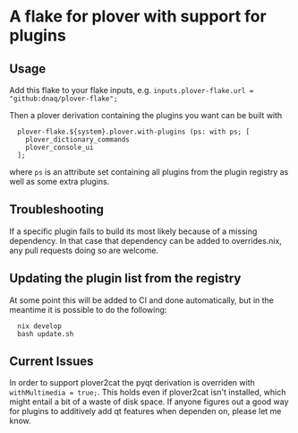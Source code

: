 # A flake for plover with support for plugins

## Usage

Add this flake to your flake inputs, e.g. `inputs.plover-flake.url = "github:dnaq/plover-flake";`

Then a plover derivation containing the plugins you want can be built with
```
  plover-flake.${system}.plover.with-plugins (ps: with ps; [
    plover_dictionary_commands
    plover_console_ui
  ];
```
where `ps` is an attribute set containing all plugins from the plugin registry
as well as some extra plugins.

## Troubleshooting

If a specific plugin fails to build its most likely because of a missing
dependency. In that case that dependency can be added to overrides.nix,
any pull requests doing so are welcome.

## Updating the plugin list from the registry

At some point this will be added to CI and done automatically, but in
the meantime it is possible to do the following:

```
  nix develop
  bash update.sh
```

## Current Issues

In order to support plover2cat the pyqt derivation is overriden with `withMultimedia = true;`.
This holds even if plover2cat isn't installed, which might entail a bit of a waste of disk space.
If anyone figures out a good way for plugins to additively add qt features when dependen on, please let me know.
